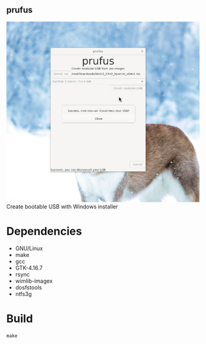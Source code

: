 ## prufus
![bootloader](screenshot1.png)
Create bootable USB with Windows installer
# Dependencies
- GNU/Linux
- make
- gcc
- GTK-4.16.7
- rsync
- wimlib-imagex
- dosfstools
- ntfs3g

# Build
```
make
```
